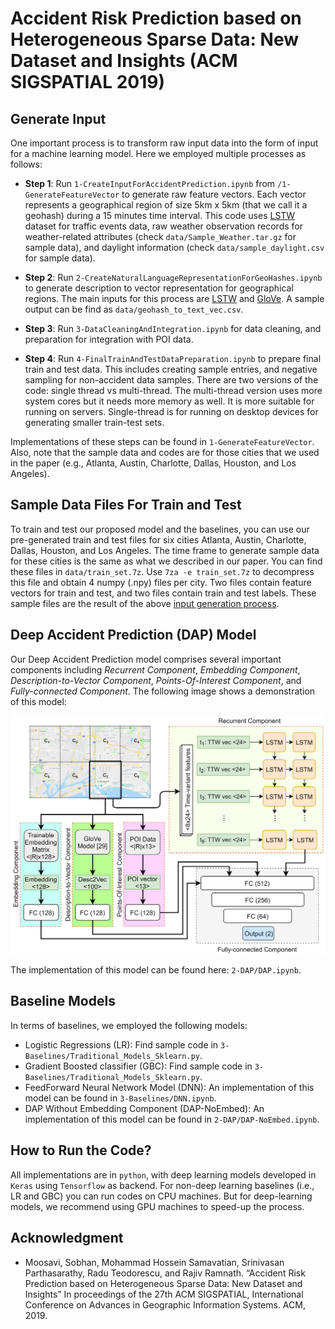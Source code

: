 # Accident Risk Prediction based on Heterogeneous Sparse Data: New Dataset and Insights (ACM SIGSPATIAL 2019)

## Generate Input
One important process is to transform raw input data into the form of input for a machine learning model. Here we employed multiple processes as follows:

* __Step 1__: Run `1-CreateInputForAccidentPrediction.ipynb` from `/1-GenerateFeatureVector` to generate raw feature vectors. Each vector represents a geographical region of size 5km x 5km (that we call it a geohash) during a 15 minutes time interval. This code uses [LSTW](https://smoosavi.org/datasets/lstw) dataset for traffic events data, raw weather observation records for weather-related attributes (check `data/Sample_Weather.tar.gz` for sample data), and daylight information (check `data/sample_daylight.csv` for sample data). 

* __Step 2__: Run `2-CreateNaturalLanguageRepresentationForGeoHashes.ipynb` to generate description to vector representation for geographical regions. The main inputs for this process are [LSTW](https://smoosavi.org/datasets/lstw) and [GloVe](https://nlp.stanford.edu/projects/glove/). A sample output can be find as `data/geohash_to_text_vec.csv`. 

* __Step 3__: Run `3-DataCleaningAndIntegration.ipynb` for data cleaning, and preparation for integration with POI data. 

* __Step 4__: Run `4-FinalTrainAndTestDataPreparation.ipynb` to prepare final train and test data. This includes creating sample entries, and negative sampling for non-accident data samples. There are two versions of the code: single thread vs multi-thread. The multi-thread version uses more system cores but it needs more memory as well. It is more suitable for running on servers. Single-thread is for running on desktop devices for generating smaller train-test sets. 

Implementations of these steps can be found in `1-GenerateFeatureVector`. Also, note that the sample data and codes are for those cities that we used in the paper (e.g., Atlanta, Austin, Charlotte, Dallas, Houston, and Los Angeles). 

## Sample Data Files For Train and Test
To train and test our proposed model and the baselines, you can use our pre-generated train and test files for six cities Atlanta, Austin, Charlotte, Dallas, Houston, and Los Angeles. The time frame to generate sample data for these cities is the same as what we described in our paper. You can find these files in `data/train_set.7z`. Use `7za -e train_set.7z` to decompress this file and obtain 4 numpy (.npy) files per city. Two files contain feature vectors for train and test, and two files contain train and test labels. These sample files are the result of the above [input generation process](https://github.com/mhsamavatian/DAP/blob/master/README.md#generate-input). 

## Deep Accident Prediction (DAP) Model
Our Deep Accident Prediction model comprises several important components including _Recurrent Component_, _Embedding Component_, _Description-to-Vector Component_, _Points-Of-Interest Component_, and _Fully-connected Component_. The following image shows a demonstration of this model: <center><img src="/files/dap.png" width="600"></center>

The implementation of this model can be found here: `2-DAP/DAP.ipynb`. 

## Baseline Models
In terms of baselines, we employed the following models: 

* Logistic Regressions (LR): Find sample code in `3-Baselines/Traditional_Models_Sklearn.py`. 
* Gradient Boosted classifier (GBC): Find sample code in `3-Baselines/Traditional_Models_Sklearn.py`. 
* FeedForward Neural Network Model (DNN): An implementation of this model can be found in `3-Baselines/DNN.ipynb`. 
* DAP Without Embedding Component (DAP-NoEmbed): An implementation of this model can be found in `2-DAP/DAP-NoEmbed.ipynb`. 

## How to Run the Code? 
All implementations are in `python`, with deep learning models developed in `Keras` using `Tensorflow` as backend. For non-deep learning baselines (i.e., LR and GBC) you can run codes on CPU machines. But for deep-learning models, we recommend using GPU machines to speed-up the process. 

## Acknowledgment 
* Moosavi, Sobhan, Mohammad Hossein Samavatian, Srinivasan Parthasarathy, Radu Teodorescu, and Rajiv Ramnath. “Accident Risk Prediction based on Heterogeneous Sparse Data: New Dataset and Insights” In proceedings of the 27th ACM SIGSPATIAL, International Conference on Advances in Geographic Information Systems. ACM, 2019. 
